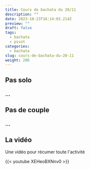```yaml
---
title: Cours de bachata du 20/11
description: ""
date: 2023-10-23T16:14:03.214Z
preview: ""
draft: false
tags:
  - bachata
  - pivot
categories:
  - bachata
slug: cours-de-bachata-du-20-11
weight: 286
---
```


## Pas solo

### ...

## Pas de couple

### ...

## La vidéo

Une vidéo pour récumer toute l'activité

{{< youtube XEHeoBXNnv0 >}}

